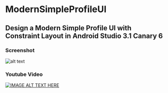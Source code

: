 # ModernSimpleProfileUI
## Design a Modern Simple Profile UI with Constraint Layout in Android Studio 3.1 Canary 6

### Screenshot
![alt text](ModernSimpleProfileUI/raw/master/preview.png "Screenshot")

###  Youtube Video
[![IMAGE ALT TEXT HERE](http://img.youtube.com/vi/YOUTUBE_VIDEO_ID_HERE/0.jpg)](http://www.youtube.com/watch?v=YOUTUBE_VIDEO_ID_HERE)
